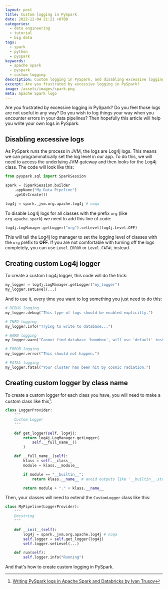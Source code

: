 ```yaml
---
layout: post
title: Custom logging in PySpark
date: 2022-12-04 21:21 +0700
categories:
  - data engineering
  - tutorial
  - big data
tags:
  - spark
  - python
  - pyspark
keywords:
  - apache spark
  - pyspark
  - custom logging
description: Custom logging in PySpark, and disabling excessive logging.
excerpt: Are you frustrated by excessive logging in PySpark?
image: /assets/images/spark.png
meta: Apache Spark logo
---
```


Are you frustrated by excessive logging in PySpark? Do you feel those logs are not
useful in any way? Do you wish to log things your way when you encounter errors
in your data pipelines? Then hopefully this article will help you write your own
logs in PySpark.

## Disabling excessive logs

As PySpark runs the process in JVM, the logs are Log4j logs. This means we can
programmatically set the log level in our app. To do this, we will need to access
the underlying JVM gateway and then looks for the Log4j class. The code will look
like this:

```python
from pyspark.sql import SparkSession

spark = (SparkSession.builder
    .appName("My Data Pipeline")
    .getOrCreate())

log4j = spark._jvm.org.apache.log4j # noqa
```

To disable Log4j logs for all classes with the prefix `org`
(like `org.apache.spark`)
we need to add this line of code:

```python
log4j.LogManager.getLogger("org").setLevel(log4j.Level.OFF)
```

This will tell the Log4j log manager to set the logging level of classes with the
`org` prefix to **OFF**. If you are not comfortable with turning off the logs completely,
you can use `Level.ERROR` or `Level.FATAL` instead.

## Creating custom Log4j logger

To create a custom Log4j logger, this code will do the trick:

```python
my_logger = log4j.LogManager.getLogger("my_logger")
my_logger.setLevel(...)
```

And to use it, every time you want to log something you just need to do this:

```python
# DEBUG logging
my_logger.debug("This type of logs should be enabled explicitly.")

# INFO logging
my_logger.info("Trying to write to database...")

# WARN logging
my_logger.warn("Cannot find database 'boombox', will use 'default' instead.")

# ERROR logging
my_logger.error("This should not happen.")

# FATAL logging
my_logger.fatal("Your cluster has been hit by cosmic radiation.")
```

## Creating custom logger by class name

To create a custom logger for each class you have, you will need to make a custom
class like this[^1]:

```python
class LoggerProvider:
    """
    Custom Logger
    """

    def get_logger(self, log4j):
        return log4j.LogManager.getLogger(
            self.__full_name__()
        )

    def __full_name__(self):
        klass = self.__class__
        module = klass.__module__

        if module == "__builtin__":
            return klass.__name__ # avoid outputs like '__builtin__.str'

        return module + "." + klass.__name__
```

Then, your classes will need to extend the `CustomLogger` class like this:

```python
class MyPipeline(LoggerProvider):
    """
    Docstring
    """

    def __init__(self):
        log4j = spark._jvm.org.apache.log4j # noqa
        self.logger = self.get_logger(log4j)
        self.logger.setLevel(...)

    def run(self):
        self.logger.info("Running")
```

And that's how to create custom logging in PySpark.

[^1]: [Writing PySpark logs in Apache Spark and Databricks by Ivan Trusov](https://polarpersonal.medium.com/writing-pyspark-logs-in-apache-spark-and-databricks-8590c28d1d51)